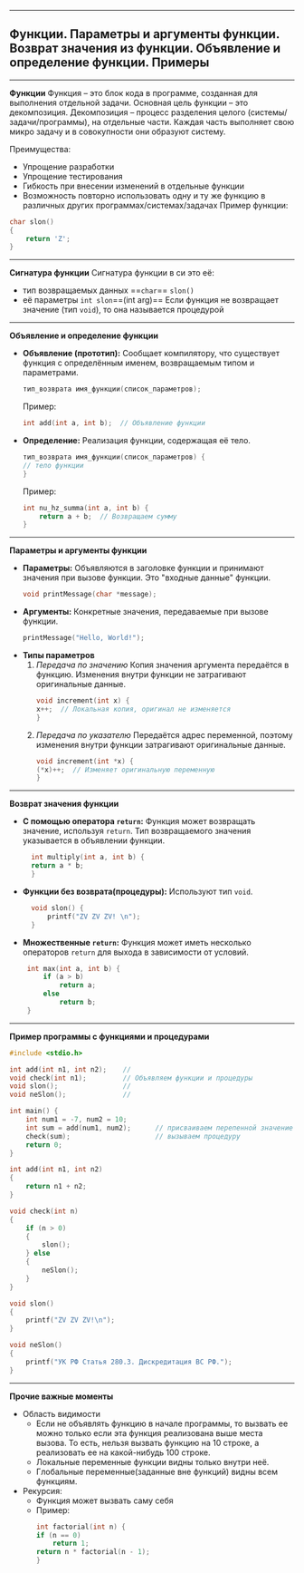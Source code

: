 ___
## Функции. Параметры и аргументы функции. Возврат значения из функции. Объявление и определение функции. Примеры

___
**Функции**
Функция – это блок кода в программе, созданная для выполнения отдельной задачи. Основная цель функции – это декомпозиция.
Декомпозиция – процесс разделения целого (системы/задачи/программы), на отдельные части. Каждая часть выполняет свою микро задачу и в совокупности они образуют систему.

Преимущества:
- Упрощение разработки
- Упрощение тестирования
- Гибкость при внесении изменений в отдельные функции
- Возможность повторно использовать одну и ту же функцию в различных других программах/системах/задачах
Пример функции:
```c
char slon()
{
	return 'Z';
}
```
___
**Сигнатура функции**
Сигнатура функции в си это её:
- тип возвращаемых данных ==`char`== `slon()`
- её параметры `int slon`==(int arg)==
Если функция не возвращает значение (тип `void`), то она называется процедурой

___
**Объявление и определение функции**
- **Объявление (прототип):** Сообщает компилятору, что существует функция с определённым именем, возвращаемым типом и параметрами.
  ```c
  тип_возврата имя_функции(список_параметров);
  ```
  Пример:
  ```c
  int add(int a, int b);  // Объявление функции
  ```
- **Определение:** Реализация функции, содержащая её тело.
  ```c
  тип_возврата имя_функции(список_параметров) {
  // тело функции
  }
  ```
  Пример:
  ```c
  int nu_hz_summa(int a, int b) {
	  return a + b;  // Возвращаем сумму
  }
  ```
___
**Параметры и аргументы функции**
- **Параметры:** Объявляются в заголовке функции и принимают значения при вызове функции. Это "входные данные" функции.
  ```c
  void printMessage(char *message);
  ```
- **Аргументы:** Конкретные значения, передаваемые при вызове функции.
  ```c
  printMessage("Hello, World!");
  ```
- **Типы параметров**
  1. *Передача по значению*
     Копия значения аргумента передаётся в функцию. Изменения внутри функции не затрагивают оригинальные данные.
     ```c
     void increment(int x) {
     x++;  // Локальная копия, оригинал не изменяется
	 }
	 ```
  2. *Передача по указателю*
     Передаётся адрес переменной, поэтому изменения внутри функции затрагивают оригинальные данные.
     ```c
     void increment(int *x) {
     (*x)++;  // Изменяет оригинальную переменную
     }
     ```
___
**Возврат значения функции**
- **С помощью оператора `return`:** Функция может возвращать значение, используя `return`. Тип возвращаемого значения указывается в объявлении функции.
  ```c
    int multiply(int a, int b) {
    return a * b;
    }
    ```
- **Функции без возврата(процедуры):** Используют тип `void`.
  ```c
    void slon() {
	    printf("ZV ZV ZV! \n");
	}
	```
-  **Множественные `return`:** Функция может иметь несколько операторов `return` для выхода в зависимости от условий.
   ```c
    int max(int a, int b) {
	    if (a > b)
	        return a;
	    else
	        return b;
    }
    ```
___
**Пример программы с функциями и процедурами**
```c
#include <stdio.h>

int add(int n1, int n2);    //
void check(int n1);         // Объявляем функции и процедуры
void slon();                //
void neSlon();              //

int main() {
    int num1 = -7, num2 = 10;
    int sum = add(num1, num2);      // присваиваем перепенной значение функции
    check(sum);                     // вызываем процедуру
    return 0;
}

int add(int n1, int n2)
{
    return n1 + n2;
}

void check(int n)
{
    if (n > 0)
    {
        slon();
    } else
    {
        neSlon();
    }
}

void slon()
{
    printf("ZV ZV ZV!\n");
}

void neSlon()
{
    printf("УК РФ Статья 280.3. Дискредитация ВС РФ.");
}
```
___
**Прочие важные моменты**
- Область видимости
  - Если не объявлять функцию в начале программы, то вызвать ее можно только если эта функция реализована выше места вызова. То есть, нельзя вызвать функцию на 10 строке, а реализовать ее на какой-нибудь 100 строке.
  - Локальные переменные функции видны только внутри неё.
  - Глобальные переменные(заданные вне функций) видны всем функциям.
- Рекурсия:
  - Функция может вызвать саму себя
  - Пример:
    ```c
    int factorial(int n) {
    if (n == 0)
        return 1;
    return n * factorial(n - 1);
    }
    ```